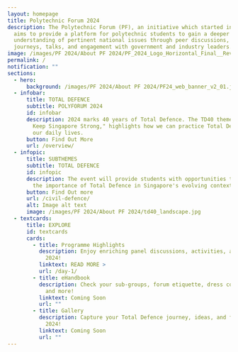 ```yaml
---
layout: homepage
title: Polytechnic Forum 2024
description: The Polytechnic Forum (PF), an initiative which started in 1996,
  aims to provide a platform for polytechnic students to gain a deeper
  understanding of pertinent national issues through peer discussions, learning
  journeys, talks, and engagement with government and industry leaders.
image: /images/PF 2024/About PF 2024/PF_2024_Logo_Horizontal_Final__Revised___1_.png
permalink: /
notification: ""
sections:
  - hero:
      background: /images/PF 2024/About PF 2024/PF24_web_banner_v2_01.jpg
  - infobar:
      title: TOTAL DEFENCE
      subtitle: POLYFORUM 2024
      id: infobar
      description: 2024 marks 40 years of Total Defence. The TD40 theme, "Together We
        Keep Singapore Strong," highlights how we can practice Total Defence in
        our daily lives.
      button: Find Out More
      url: /overview/
  - infopic:
      title: SUBTHEMES
      subtitle: TOTAL DEFENCE
      id: infopic
      description: The event will provide students with opportunities to understand
        the importance of Total Defence in Singapore's evolving context.
      button: Find Out more
      url: /civil-defence/
      alt: Image alt text
      image: /images/PF 2024/About PF 2024/td40_landscape.jpg
  - textcards:
      title: EXPLORE
      id: textcards
      cards:
        - title: Programme Highlights
          description: Enjoy enriching panel discussions, activities, and sharing at PF
            2024!
          linktext: READ MORE >
          url: /day-1/
        - title: eHandbook
          description: Check your sub-groups, forum etiquette, dress code, packing lists,
            and more!
          linktext: Coming Soon
          url: ""
        - title: Gallery
          description: Capture your Total Defence journey, ideas, and friendships at PF
            2024!
          linktext: Coming Soon
          url: ""
---
```

